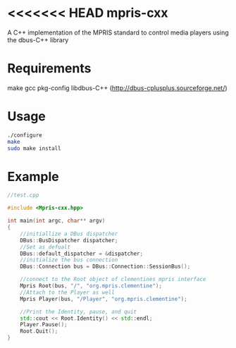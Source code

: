 <<<<<<< HEAD
mpris-cxx
=========

A C++ implementation of the MPRIS standard to control media players using the dbus-C++ library

Requirements
============

make
gcc
pkg-config
libdbus-C++ (http://dbus-cplusplus.sourceforge.net/)

Usage
=====

``` bash
./configure
make
sudo make install
```

Example
=======
``` c++
//test.cpp

#include <Mpris-cxx.hpp>

int main(int argc, char** argv)
{
	//initiallize a DBus dispatcher
	DBus::BusDispatcher dispatcher;
	//Set as defualt
	DBus::default_dispatcher = &dispatcher;
	//initialize the bus connection
	DBus::Connection bus = DBus::Connection::SessionBus();

	//connect to the Root object of clementines mpris interface
	Mpris Root(bus, "/", "org.mpris.clementine");
	//Attach to the Player as well
	Mpris Player(bus, "/Player", "org.mpris.clementine");

	//Print the Identity, pause, and quit
	std::cout << Root.Identity() << std::endl;
	Player.Pause();
	Root.Quit();
}
```
